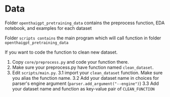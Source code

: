 # Data

Folder `openthaigpt_pretraining_data` contains the preprocess function, EDA notebook, and examples for each dataset

Folder `scripts contains` the main program which will call function in folder `openthaigpt_pretraining_data`

If you want to code the function to clean new dataset.
1. Copy `core/preprocess.py` and code your function there.
2. Make sure your preprocess.py have function named `clean_dataset`.
3. Edit `scripts/main.py`.
3.1 import your `clean_dataset` function. Make sure you alias the function name.
3.2 Add your dataset name in choices for parser's engine argument (`parser.add_argument("--engine")`)
3.3 Add your dataset name and function as key-value pair of `CLEAN_FUNCTION`




